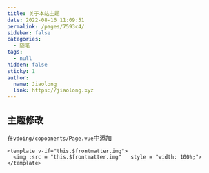 ```yaml
---
title: 关于本站主题
date: 2022-08-16 11:09:51
permalink: /pages/7593c4/
sidebar: false
categories: 
  - 随笔
tags: 
  - null
hidden: false
sticky: 1
author: 
  name: Jiaolong
  link: https://jiaolong.xyz
---
```


## 主题修改
在`vdoing/copoonents/Page.vue`中添加
``` vue
<template v-if="this.$frontmatter.img">
  <img :src = "this.$frontmatter.img"   style = "width: 100%;">
</template>
```